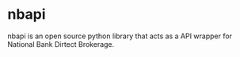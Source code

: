 # nbapi
nbapi is an open source python library that acts as a API wrapper for National Bank Dirtect Brokerage.
